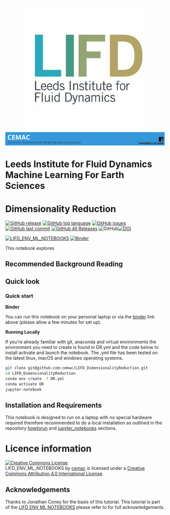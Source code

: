 <div align="center">
<img src="https://github.com/cemac/LIFD_ENV_ML_NOTEBOOKS/blob/main/images/LIFDlogo.png"></a>
<a href="https://www.cemac.leeds.ac.uk/">
  <img src="https://github.com/cemac/cemac_generic/blob/master/Images/cemac.png"></a>
  <br>
</div>

# Leeds Institute for Fluid Dynamics Machine Learning For Earth Sciences #

# Dimensionality Reduction

[![GitHub release](https://img.shields.io/github/release/cemac/LIFD_DimensionalityReduction.svg)](https://github.com/cemac/LIFD_DimensionalityReduction/releases) [![GitHub top language](https://img.shields.io/github/languages/top/cemac/LIFD_DimensionalityReduction.svg)](https://github.com/cemac/LIFD_DimensionalityReduction) [![GitHub issues](https://img.shields.io/github/issues/cemac/LIFD_DimensionalityReduction.svg)](https://github.com/cemac/LIFD_DimensionalityReduction/issues) [![GitHub last commit](https://img.shields.io/github/last-commit/cemac/LIFD_DimensionalityReduction.svg)](https://github.com/cemac/LIFD_DimensionalityReduction/commits/master) [![GitHub All Releases](https://img.shields.io/github/downloads/cemac/LIFD_DimensionalityReduction/total.svg)](https://github.com/cemac/LIFD_DimensionalityReduction/releases) ![GitHub](https://img.shields.io/github/license/cemac/LIFD_DimensionalityReduction.svg)[![DOI](https://zenodo.org/badge/366734586.svg)](https://zenodo.org/badge/latestdoi/366734586)

[![LIFD_ENV_ML_NOTEBOOKS](https://github.com/cemac/LIFD_DimensionalityReduction/actions/workflows/python-package-conda-DR.yml/badge.svg)](https://github.com/cemac/LIFD_DimensionalityReduction/actions/workflows/python-package-conda-DR.yml)
[![Binder](https://mybinder.org/badge_logo.svg)](https://mybinder.org/v2/gh/cemac/LIFD_DimensionalityReduction/HEAD?labpath=DimensionalityReduction.ipynb)

This notebook explores

## Recommended Background Reading


## Quick look




### Quick start

**Binder**

You can run this notebook on your personal laptop or via the [binder](https://mybinder.readthedocs.io/en/latest/index.html#what-is-binder) link above (please allow a few minutes for set up).

**Running Locally**

If you're already familiar with git, anaconda and virtual environments the environment you need to create is found in DR.yml and the code below to install activate and launch the notebook. The .yml file has been tested on the latest linux, macOS and windows operating systems.

```bash
git clone git@github.com:cemac/LIFD_DimensionalityReduction.git
cd LIFD_DimensionalityReduction
conda env create -f DR.yml
conda activate DR
jupyter-notebook
```

## Installation and Requirements

This notebook is designed to run on a laptop with no special hardware required therefore recommended to do a local installation as outlined in the repository [howtorun](https://github.com/cemac/LIFD_ENV_ML_NOTEBOOKS/howtorun.md) and [jupyter_notebooks](https://github.com/cemac/LIFD_ENV_ML_NOTEBOOKS/jupyter_notebooks.md) sections.


# Licence information #

<a rel="license" href="http://creativecommons.org/licenses/by/4.0/"><img alt="Creative Commons License" style="border-width:0" src="https://i.creativecommons.org/l/by/4.0/88x31.png" /></a><br /><span xmlns:dct="http://purl.org/dc/terms/" property="dct:title">LIFD_ENV_ML_NOTEBOOKS</span> by <a xmlns:cc="http://creativecommons.org/ns#" href="http://cemac.leeds.ac.uk/" property="cc:attributionName" rel="cc:attributionURL">cemac</a> is licensed under a <a rel="license" href="http://creativecommons.org/licenses/by/4.0/">Creative Commons Attribution 4.0 International License</a>.

## Acknowledgements

Thanks to Jonathan Coney for the basis of this tutorial. This tutorial is part of the [LIFD ENV ML NOTEBOOKS](https://github.com/cemac/LIFD_ENV_ML_NOTEBOOKS) please refer to for full acknowledgements.
